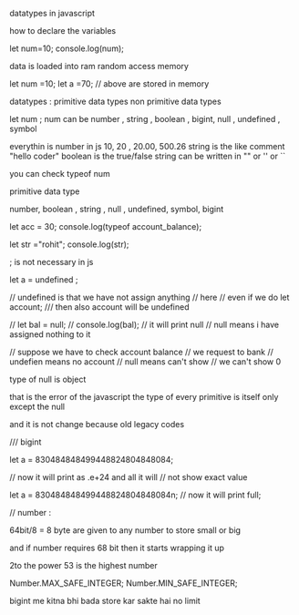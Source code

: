 datatypes in javascript 

how to declare the variables 

let num=10; 
console.log(num); 


data is loaded into ram 
random access memory 


let num =10; 
let a =70; 
// above are stored in memory 



datatypes : 
primitive data types 
non primitive data types 



let num ; 
num can be number , string , boolean , bigint, 
null , undefined , symbol 

everythin is number in js 10, 20 , 20.00, 500.26
string is the like comment "hello coder"
boolean is the true/false 
string can be written in "" or '' or ``

you can check typeof num



primitive data type 

number, boolean , string , null , undefined, symbol, bigint 

let acc = 30; 
console.log(typeof account_balance); 

let str ="rohit";
console.log(str); 

; is not necessary in js 


let a = undefined ; 

// undefined is that we have not assign anything 
// here 
// even if we do let account; 
/// then also account will be  undefined

// let bal = null;
//  console.log(bal); 
// it will print null
//  null means i have assigned nothing to it 

// suppose we have to check account balance 
// we request to bank 
// undefien means no account 
// null means can't show 
// we can't show 0 


type of null is object 

that is the error of the javascript 
the type of every primitive is itself only except 
the null

and it is not change because 
old legacy codes 


/// bigint 


let a = 830484848499448824804848084;

// now it will print as .e+24 and all it will 
// not show exact value 

let a = 830484848499448824804848084n; 
// now it will print full;


// number : 

64bit/8 = 8 byte 
are given to any number to store small or big 

and if number requires 68 bit then it starts wrapping it up 


2to the power 53 is the highest number 

Number.MAX_SAFE_INTEGER;
Number.MIN_SAFE_INTEGER;

bigint me kitna bhi bada store kar sakte hai no limit








